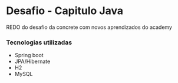 # Desafio - Capitulo Java
REDO do desafio da concrete com novos aprendizados do academy

### Tecnologias utilizadas 
 - Spring boot
 - JPA/Hibernate
 - H2
 - MySQL
